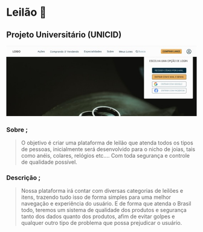 # Leilão 🔨

## Projeto Universitário (UNICID)

![Preview](./.github/Preview.jpg)

### Sobre ;

> O objetivo é criar uma plataforma de leilão que atenda todos os tipos de pessoas, inicialmente será desenvolvido para o nicho de joias, tais como anéis, colares, relógios etc.... Com toda segurança e controle de qualidade possível.

### Descrição ;

> Nossa plataforma irá contar com diversas categorias de leilões e itens, trazendo tudo isso de forma simples para uma melhor navegação e experiência do usuário. E de forma que atenda o Brasil todo, teremos um sistema de qualidade dos produtos e segurança tanto dos dados quanto dos produtos, afim de evitar golpes e qualquer outro tipo de problema que possa prejudicar o usuário.
